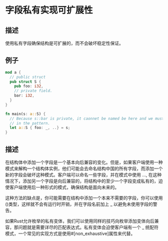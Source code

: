# 字段私有实现可扩展性

## 描述

使用私有字段确保结构是可扩展的，而不会破坏稳定性保证。

## 例子

```rust
mod a {
  // public struct 
  pub struct S {
    pub foo: i32,
    // private field.
    bar: i32,
  }
}

fn main(s: a::S) {
  // Because s::bar is private, it caonnet be named be here and we must use '...'
  // in the pattern. 
  let a::S { foo: _, ..} = s;
}
```

## 描述

在结构体中添加一个字段是一个基本向后兼容的变化。但是，如果客户端使用一种模式来解构一个结构体实例，他们可能会去命名结构中国的所有字段，而添加一个新的字段会破坏这种模式。客户端可以命名一些字段，并在模式中使用 ..., 在这种情况下，添加另一个字段是向后兼容的，将结构中的至少一个字段变成私有的，迫使客户端使用后一种形式的模式，确保结构是面向未来的。

这种方法的缺点是，你可能需要在结构中添加一个本来不需要的字段，你可以使用()类型，这样就不会有运行时开销，并在字段名前加上 _ 以避免未使用字段的警告。

如果Rust允许枚举的私有变体，我们可以使用同样的技巧向枚举添加变体向后兼容，那问题就是需要详尽的匹配表达式。私有变体会迫使客户端有一个 _ 统配符模式，一个常见的实现方式是使用#[non_exhaustive]属性来代替。

